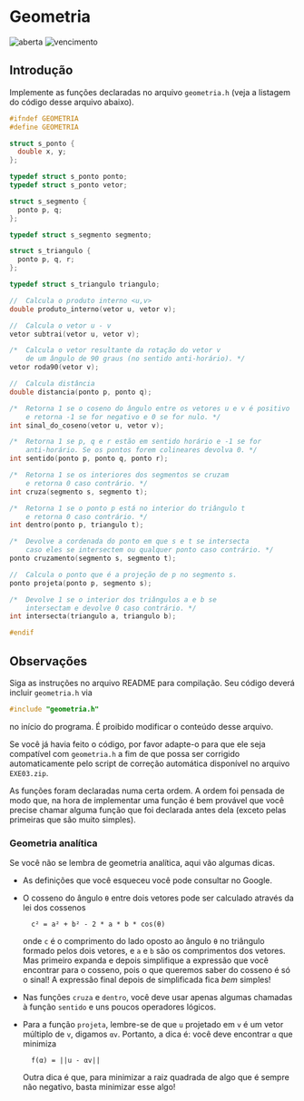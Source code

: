 # Geometria
![aberta](https://img.shields.io/badge/aberta-01%2F11%2F2017%2009%3A00-green.svg) ![vencimento](https://img.shields.io/badge/vencimento-07%2F11%2F2017%2023%3A55-red.svg)

## Introdução

Implemente as funções declaradas no arquivo `geometria.h` (veja a listagem do código desse arquivo abaixo).

```c
#ifndef GEOMETRIA
#define GEOMETRIA

struct s_ponto {
  double x, y;
};

typedef struct s_ponto ponto;
typedef struct s_ponto vetor;

struct s_segmento {
  ponto p, q;
};

typedef struct s_segmento segmento;

struct s_triangulo {
  ponto p, q, r;
};

typedef struct s_triangulo triangulo;

//  Calcula o produto interno <u,v>
double produto_interno(vetor u, vetor v);

//  Calcula o vetor u - v
vetor subtrai(vetor u, vetor v);

/*  Calcula o vetor resultante da rotação do vetor v
    de um ângulo de 90 graus (no sentido anti-horário). */
vetor roda90(vetor v);

//  Calcula distância
double distancia(ponto p, ponto q);

/*  Retorna 1 se o coseno do ângulo entre os vetores u e v é positivo
    e retorna -1 se for negativo e 0 se for nulo. */
int sinal_do_coseno(vetor u, vetor v);

/*  Retorna 1 se p, q e r estão em sentido horário e -1 se for
    anti-horário. Se os pontos forem colineares devolva 0. */
int sentido(ponto p, ponto q, ponto r);

/*  Retorna 1 se os interiores dos segmentos se cruzam
    e retorna 0 caso contrário. */
int cruza(segmento s, segmento t);

/*  Retorna 1 se o ponto p está no interior do triângulo t
    e retorna 0 caso contrário. */
int dentro(ponto p, triangulo t);

/*  Devolve a cordenada do ponto em que s e t se intersecta
    caso eles se intersectem ou qualquer ponto caso contrário. */
ponto cruzamento(segmento s, segmento t);

//  Calcula o ponto que é a projeção de p no segmento s. 
ponto projeta(ponto p, segmento s);

/*  Devolve 1 se o interior dos triângulos a e b se 
    intersectam e devolve 0 caso contrário. */
int intersecta(triangulo a, triangulo b);

#endif
```

## Observações

Siga as instruções no arquivo README para compilação. Seu código deverá incluir `geometria.h` via

```c
#include "geometria.h"
```

no início do programa. É proibido modificar o conteúdo desse arquivo.

Se você já havia feito o código, por favor adapte-o para que ele seja compatível com `geometria.h` a fim de que possa ser corrigido automaticamente pelo script de correção automática disponível no arquivo `EXE03.zip`.

As funções foram declaradas numa certa ordem. A ordem foi pensada de modo que, na hora de implementar uma função é bem provável que você precise chamar alguma função que foi declarada antes dela (exceto pelas primeiras que são muito simples).

### Geometria analítica

Se você não se lembra de geometria analítica, aqui vão algumas dicas.

- As definições que você esqueceu você pode consultar no Google.
- O cosseno do ângulo `θ` entre dois vetores pode ser calculado através da lei dos cossenos
            
        c² = a² + b² - 2 * a * b * cos(θ)

  onde `c` é o comprimento do lado oposto ao ângulo `θ` no triângulo formado pelos dois vetores, e `a` e `b` são os comprimentos dos vetores. Mas primeiro expanda e depois simplifique a expressão que você encontrar para o cosseno, pois o que queremos saber do cosseno é só o sinal! A expressão final depois de simplificada fica *bem* simples!

- Nas funções `cruza` e `dentro`, você deve usar apenas algumas chamadas à função `sentido` e uns poucos operadores lógicos.
- Para a função `projeta`, lembre-se de que `u` projetado em `v` é um vetor múltiplo de `v`, digamos `αv`. Portanto, a dica é: você deve encontrar `α` que minimiza

        f(α) = ||u - αv||

  Outra dica é que, para minimizar a raiz quadrada de algo que é sempre não negativo, basta minimizar esse algo!